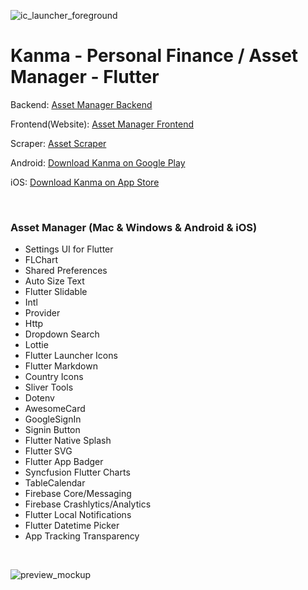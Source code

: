 ![ic_launcher_foreground](https://user-images.githubusercontent.com/25686023/155740270-208e9079-a139-4810-b02c-2977c602919d.png)

# Kanma - Personal Finance / Asset Manager - Flutter

Backend: [Asset Manager Backend](https://github.com/MrNtlu/Asset-Manager)

Frontend(Website): [Asset Manager Frontend](https://github.com/MrNtlu/Asset-Manager-Frontend)

Scraper: [Asset Scraper](https://github.com/MrNtlu/Asset-Scraper)

Android: [Download Kanma on Google Play](https://play.google.com/store/apps/details?id=com.mrntlu.kantan)

iOS: [Download Kanma on App Store](https://apps.apple.com/tr/app/kanma-personal-finance/id1629419797)

&nbsp;

### Asset Manager (Mac & Windows & Android & iOS)

<ul>
    <li> Settings UI for Flutter
    <li> FLChart
    <li> Shared Preferences
    <li> Auto Size Text
    <li> Flutter Slidable
    <li> Intl
    <li> Provider
    <li> Http
    <li> Dropdown Search
    <li> Lottie
    <li> Flutter Launcher Icons
    <li> Flutter Markdown
    <li> Country Icons
    <li> Sliver Tools
    <li> Dotenv
    <li> AwesomeCard
    <li> GoogleSignIn
    <li> Signin Button
    <li> Flutter Native Splash
    <li> Flutter SVG
    <li> Flutter App Badger
    <li> Syncfusion Flutter Charts
    <li> TableCalendar
    <li> Firebase Core/Messaging
    <li> Firebase Crashlytics/Analytics
    <li> Flutter Local Notifications
    <li> Flutter Datetime Picker
    <li> App Tracking Transparency
</ul>

&nbsp;
&nbsp;
&nbsp;

![preview_mockup](https://user-images.githubusercontent.com/25686023/174805948-87b0edb6-67c9-460a-aa60-002c58001cad.png)
